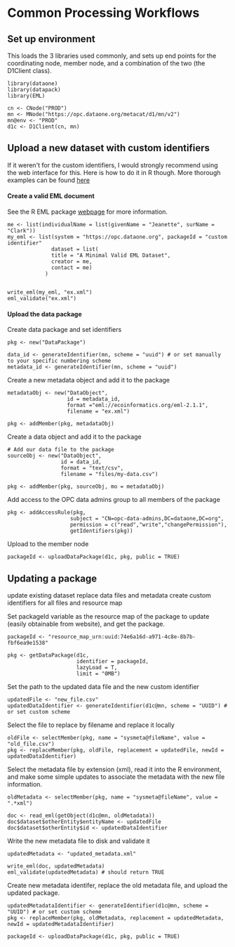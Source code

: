 # Common Processing Workflows

## Set up environment

This loads the 3 libraries used commonly, and sets up end points for the
coordinating node, member node, and a combination of the two (the D1Client class).
```
library(dataone)
library(datapack)
library(EML)

cn <- CNode("PROD")
mn <- MNode("https://opc.dataone.org/metacat/d1/mn/v2")
mn@env <- "PROD"
d1c <- D1Client(cn, mn)
```

## Upload a new dataset with custom identifiers

If it weren't for the custom identifiers, I would strongly recommend using the
web interface for this. Here is how to do it in R though. More thorough examples
can be found [here](http://training.arcticdata.io/materials/arctic-data-center-training/programming-metadata-and-data-publishing.html)


#### Create a valid EML document

See the R EML package [webpage](https://docs.ropensci.org/EML/) for more information.

```
me <- list(individualName = list(givenName = "Jeanette", surName = "Clark"))
my_eml <- list(system = "https://opc.dataone.org", packageId = "custom identifier" 
              dataset = list(
              title = "A Minimal Valid EML Dataset",
              creator = me,
              contact = me)
            )


write_eml(my_eml, "ex.xml")
eml_validate("ex.xml")
```

#### Upload the data package

Create data package and set identifiers

```
pkg <- new("DataPackage")

data_id <- generateIdentifier(mn, scheme = "uuid") # or set manually to your specific numbering scheme
metadata_id <- generateIdentifier(mn, scheme = "uuid")
```

Create a new metadata object and add it to the package

```
metadataObj <- new("DataObject",
                   id = metadata_id,
                   format ="eml://ecoinformatics.org/eml-2.1.1",
                   filename = "ex.xml")
                   
pkg <- addMember(pkg, metadataObj)

```

Create a data object and add it to the package

```
# Add our data file to the package
sourceObj <- new("DataObject",
                 id = data_id,
                 format = "text/csv",
                 filename = "files/my-data.csv")

pkg <- addMember(pkg, sourceObj, mo = metadataObj)
```

Add access to the OPC data admins group to all members of the package

```
pkg <- addAccessRule(pkg,
                    subject = "CN=opc-data-admins,DC=dataone,DC=org",
                    permission = c("read","write","changePermission"),
                    getIdentifiers(pkg))
```

Upload to the member node

```
packageId <- uploadDataPackage(d1c, pkg, public = TRUE)
```

## Updating a package

update existing dataset
replace data files and metadata
create custom identifiers for all files and resource map

Set packageId variable as the resource map of the package to update
(easily obtainable from website), and get the package.

```
packageId <- "resource_map_urn:uuid:74e6a16d-a971-4c8e-8b7b-fbf6ea9e1538"

pkg <- getDataPackage(d1c,
                      identifier = packageId,
                      lazyLoad = T,
                      limit = "0MB")
```

Set the path to the updated data file and the new custom identifier

```
updatedFile <- "new_file.csv"
updatedDataIdentifier <- generateIdentifier(d1c@mn, scheme = "UUID") # or set custom scheme
```

Select the file to replace by filename and replace it locally
```
oldFile <- selectMember(pkg, name = "sysmeta@fileName", value = "old_file.csv")
pkg <- replaceMember(pkg, oldFile, replacement = updatedFile, newId = updatedDataIdentifier)
```

Select the metadata file by extension (xml), read it into the R environment, and make some simple updates to associate the metadata with the new file information.

```
oldMetadata <- selectMember(pkg, name = "sysmeta@fileName", value = ".*xml")

doc <- read_eml(getObject(d1c@mn, oldMetadata))
doc$dataset$otherEntity$entityName <- updatedFile
doc$dataset$otherEntity$id <- updatedDataIdentifier
```

Write the new metadata file to disk and validate it

```
updatedMetadata <- "updated_metadata.xml"

write_eml(doc, updatedMetadata)
eml_validate(updatedMetadata) # should return TRUE
```

Create new metadata identifer, replace the old metadata file, and upload the updated package.

```
updatedMetadataIdentifier <- generateIdentifier(d1c@mn, scheme = "UUID") # or set custom scheme
pkg <- replaceMember(pkg, oldMetadata, replacement = updatedMetadata, newId = updatedMetadataIdentifier)

packageId <- uploadDataPackage(d1c, pkg, public = TRUE)
```
